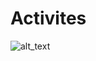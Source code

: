 # Activites

![alt_text](https://github.com/bacdillon/activities...../blob/main/img/project%20gallery.jpg)

